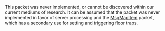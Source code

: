 This packet was never implemented, or cannot be discovered within our current mediums of research. It can be assumed that the packet was never implemented in favor of server processing and the [MsgMapItem](Packets/MsgMapItem) packet, which has a secondary use for setting and triggering floor traps.